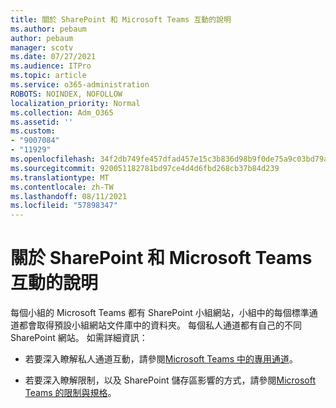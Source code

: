 ```yaml
---
title: 關於 SharePoint 和 Microsoft Teams 互動的說明
ms.author: pebaum
author: pebaum
manager: scotv
ms.date: 07/27/2021
ms.audience: ITPro
ms.topic: article
ms.service: o365-administration
ROBOTS: NOINDEX, NOFOLLOW
localization_priority: Normal
ms.collection: Adm_O365
ms.assetid: ''
ms.custom:
- "9007084"
- "11929"
ms.openlocfilehash: 34f2db749fe457dfad457e15c3b836d98b9f0de75a9c03bd79a3c1a8f4d4d4de
ms.sourcegitcommit: 920051182781bd97ce4d4d6fbd268cb37b84d239
ms.translationtype: MT
ms.contentlocale: zh-TW
ms.lasthandoff: 08/11/2021
ms.locfileid: "57898347"
---
```

# <a name="help-with-the-sharepoint-and-microsoft-teams-interaction"></a>關於 SharePoint 和 Microsoft Teams 互動的說明

每個小組的 Microsoft Teams 都有 SharePoint 小組網站，小組中的每個標準通道都會取得預設小組網站文件庫中的資料夾。 每個私人通道都有自己的不同 SharePoint 網站。 如需詳細資訊：

- 若要深入瞭解私人通道互動，請參閱[Microsoft Teams 中的專用通道](https://docs.microsoft.com/MicrosoftTeams/private-channels#private-channel-sharepoint-sites)。

- 若要深入瞭解限制，以及 SharePoint 儲存區影響的方式，請參閱[Microsoft Teams 的限制與規格](https://docs.microsoft.com/microsoftteams/limits-specifications-teams#storage)。 
